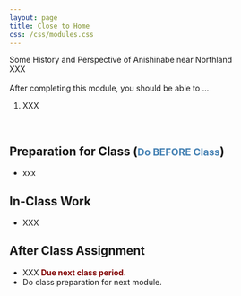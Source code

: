 ```yaml
---
layout: page
title: Close to Home
css: /css/modules.css
---
```


<div class="panel-group">
  <div class="panel panel-primary">
    <div class="panel-heading">Some History and Perspective of Anishinabe near Northland</div>
    <div class="panel-body">XXX
<br><br>
After completing this module, you should be able to ...
<ol>
  <li>XXX</li>
</ol>
    </div>
  </div>
</div>

&nbsp;

## Preparation for Class (<span style="font-size:smaller; color:SteelBlue;">Do BEFORE Class</span>)

* xxx

## In-Class Work

* XXX

## After Class Assignment

* XXX <span style="color:Maroon; font-weight:bold;">Due next class period.</span>
* Do class preparation for next module.
